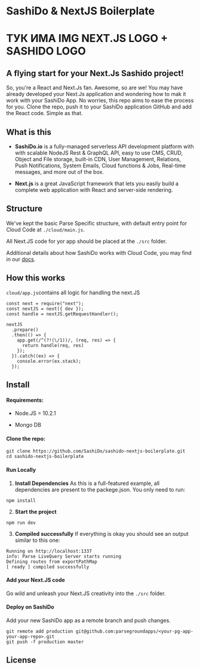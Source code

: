 # SashiDo & NextJS Boilerplate

# ТУК ИМА IMG NEXT.JS LOGO + SASHIDO LOGO

## A flying start for your Next.Js Sashido project!

So, you're a React and Next.Js fan. Awesome, so are we! You may have already developed your Next.Js application and wondering how to mak it work with your SashiDo App. No worries, this repo aims to ease the process for you. Clone the repo, push it to your SashiDo application GitHub and add the React code. Simple as that.

## What is this

 - **SashiDo.io** is a fully-managed serverless API development platform with with scalable NodeJS Rest & GraphQL API, easy to use CMS, CRUD, Object and File storage, built-in CDN, User Management, Relations, Push Notifications, System Emails, Cloud functions & Jobs, Real-time messages, and more out of the box.
 
 - **Next.js** is a great JavaScript framework that lets you easily build a complete web application with React and server-side rendering.

## Structure

We've kept the basic Parse Specific structure, with default entry point for Cloud Code at `./cloud/main.js`.

All Next.JS code for yor app should be placed at the `./src` folder.

Additional details about how SashiDo works with Cloud Code, you may find in our [docs](https://blog.sashido.io/tag/cloud-code/).

## How this works

`cloud/app.js`contains all logic for handling the next.JS 

```
const next = require("next");
const nextJS = next({ dev });
const handle = nextJS.getRequestHandler();

nextJS
  .prepare()
  .then(() => {
    app.get(/^(?!(\/1))/, (req, res) => {
      return handle(req, res)
    });
  }).catch((ex) => {
    console.error(ex.stack);
  });
```
## Install 

#### Requirements:

 - Node.JS = 10.2.1

 - Mongo DB

#### Clone the repo:
```
git clone https://github.com/SashiDo/sashido-nextjs-boilerplate.git
cd sashido-nextjs-boilerplate
```
#### Run Locally

1. **Install Dependencies**
As this is a full-featured example, all dependencies are present to the packege.json. You only need to run:

```npm install```

2. **Start the project**

```npm run dev```

3. **Compiled successfully** If everything is okay you should see an output similar to this one:
```
Running on http://localhost:1337
info: Parse LiveQuery Server starts running
Defining routes from exportPathMap
[ ready ] compiled successfully

```
#### Add your Next.JS code

Go wild and unleash your Next.JS creativity into the `./src` folder. 

#### Deploy on SashiDo

Add your new SashiDo app as a remote branch and push changes.

```
git remote add production git@github.com:parsegroundapps/<your-pg-app-your-app-repo>.git
git push -f production master
```


## License

